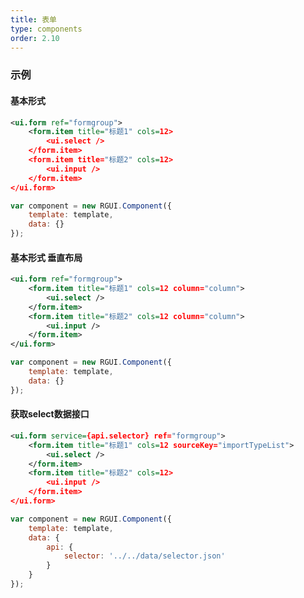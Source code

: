 ```yaml
---
title: 表单
type: components
order: 2.10
---
```


### 示例
#### 基本形式

<div class="m-example"></div>

```xml
<ui.form ref="formgroup">
    <form.item title="标题1" cols=12>
        <ui.select />
    </form.item>
    <form.item title="标题2" cols=12>
        <ui.input />
    </form.item>
</ui.form>
```

```javascript
var component = new RGUI.Component({
    template: template,
    data: {}
});
```

#### 基本形式 垂直布局

<div class="m-example"></div>

```xml
<ui.form ref="formgroup">
    <form.item title="标题1" cols=12 column="column">
        <ui.select />
    </form.item>
    <form.item title="标题2" cols=12 column="column">
        <ui.input />
    </form.item>
</ui.form>
```

```javascript
var component = new RGUI.Component({
    template: template,
    data: {}
});
``` 

#### 获取select数据接口

<div class="m-example"></div>

```xml
<ui.form service={api.selector} ref="formgroup">
    <form.item title="标题1" cols=12 sourceKey="importTypeList">
        <ui.select />
    </form.item>
    <form.item title="标题2" cols=12>
        <ui.input />
    </form.item>
</ui.form>
```

```javascript
var component = new RGUI.Component({
    template: template,
    data: {
        api: {
            selector: '../../data/selector.json'
        }
    }
});
```
